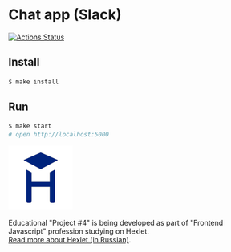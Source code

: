 # Chat app (Slack)

[![Actions Status](https://github.com/ushachev/frontend-project-lvl4/workflows/hexlet-check/badge.svg)](https://github.com/ushachev/frontend-project-lvl4/actions)

## Install

```sh
$ make install
```

## Run

```sh
$ make start
# open http://localhost:5000
```

[![Hexlet Ltd. logo](https://raw.githubusercontent.com/Hexlet/assets/master/images/hexlet_logo128.png)](https://ru.hexlet.io/pages/about?utm_source=github&utm_medium=link&utm_campaign=frontend-project-lvl4)

Educational "Project #4" is being developed as part of "Frontend Javascript" profession studying on Hexlet.  
[Read more about Hexlet (in Russian)](https://ru.hexlet.io/pages/about?utm_source=github&utm_medium=link&utm_campaign=frontend-project-lvl4).

